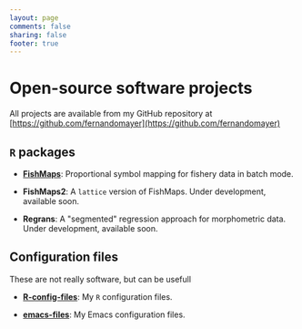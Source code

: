 ```yaml
---
layout: page
comments: false
sharing: false
footer: true
---
```


# Open-source software projects

All projects are available from my GitHub repository at [https://github.com/fernandomayer](https://github.com/fernandomayer)

## `R` packages

* **[FishMaps][]**: Proportional symbol mapping for fishery data in batch mode.

* **FishMaps2**: A `lattice` version of FishMaps. Under development, available soon.

* **Regrans**: A "segmented" regression approach for morphometric data. Under development, available soon.

## Configuration files

These are not really software, but can be usefull

* **[R-config-files][]**: My `R` configuration files.

* **[emacs-files][]**: My Emacs configuration files.

[FishMaps]: https://github.com/fernandomayer/FishMaps#fishmaps-02-0
[R-config-files]: https://github.com/fernandomayer/R-config-files
[emacs-files]: https://github.com/fernandomayer/emacs-files